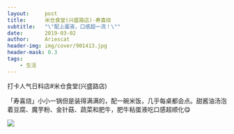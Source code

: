 ```yaml
---
layout:     post
title:      米仓食堂(兴盛路店)-寿喜烧
subtitle:   "\"配上蛋液，口感超一流！\""
date:       2019-03-02
author:     Ariescat
header-img: img/cover/901413.jpg
header-mask: 0.3
tags:
    - 生活
---
```


打卡人气日料店#米仓食堂(兴盛路店)

「寿喜烧」小小一锅但是装得满满的，配一碗米饭，几乎每桌都会点。甜酱油汤泡着豆腐、魔芋粉、金针菇、蔬菜和肥牛，肥牛粘蛋液吃口感超顺化😋

![](https://ariescat.gitee.io/blog-pic/img/post/img-shouxishao.jpg)